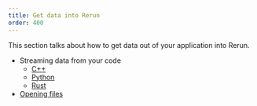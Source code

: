 ```yaml
---
title: Get data into Rerun
order: 400
---
```


This section talks about how to get data out of your application into Rerun.

-   Streaming data from your code
    -   [C++](./data-in/cpp.md)
    -   [Python](./data-in/python.md)
    -   [Rust](./data-in/rust.md)
-   [Opening files](./data-in/open-any-file.md)

